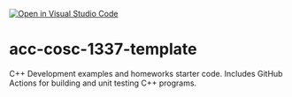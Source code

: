 [![Open in Visual Studio Code](https://classroom.github.com/assets/open-in-vscode-f059dc9a6f8d3a56e377f745f24479a46679e63a5d9fe6f495e02850cd0d8118.svg)](https://classroom.github.com/online_ide?assignment_repo_id=5461115&assignment_repo_type=AssignmentRepo)
# acc-cosc-1337-template
C++ Development examples and homeworks starter code.  Includes GitHub Actions for building and unit testing C++ programs.
